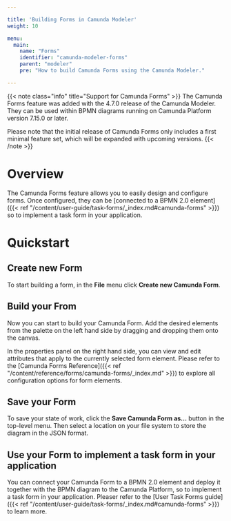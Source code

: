 ```yaml
---

title: 'Building Forms in Camunda Modeler'
weight: 10

menu:
  main:
    name: "Forms"
    identifier: "camunda-modeler-forms"
    parent: "modeler"
    pre: "How to build Camunda Forms using the Camunda Modeler."

---
```


{{< note class="info" title="Support for Camunda Forms" >}}
The Camunda Forms feature was added with the 4.7.0 release of the Camunda Modeler. They can be used within BPMN diagrams running on Camunda Platform version 7.15.0 or later.

Please note that the initial release of Camunda Forms only includes a first minimal feature set, which will be expanded with upcoming versions.
{{< /note >}}


# Overview

The Camunda Forms feature allows you to easily design and configure forms. Once configured, they can be [connected to a BPMN 2.0 element]({{< ref "/content/user-guide/task-forms/_index.md#camunda-forms" >}}) so to implement a task form in your application.

# Quickstart

## Create new Form

<!-- TODO: Add Screenshot of the Modeler -->

To start building a form, in the **File** menu click **Create new Camunda Form**.

## Build your From

<!-- TODO: Add Screenshot of the Modeler -->

Now you can start to build your Camunda Form. Add the desired elements from the palette on the left hand side by dragging and dropping them onto the canvas.

<!-- TODO: Add Screenshot of the Modeler -->

In the properties panel on the right hand side, you can view and edit attributes that apply to the currently selected form element. Please refer to the [Camunda Forms Reference]({{< ref "/content/reference/forms/camunda-forms/_index.md" >}}) to explore all configuration options for form elements.

## Save your Form

<!-- TODO: Add Screenshot of the Modeler -->

To save your state of work, click the **Save Camunda Form as...** button in the top-level menu. Then select a location on your file system to store the diagram in the JSON format.

## Use your Form to implement a task form in your application

You can connect your Camunda Form to a BPMN 2.0 element and deploy it together with the BPMN diagram to the Camunda Platform, so to implement a task form in your application. Pleaser refer to the [User Task Forms guide]({{< ref "/content/user-guide/task-forms/_index.md#camunda-forms" >}}) to learn more.

